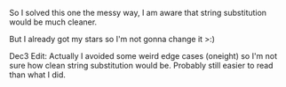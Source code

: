 So I solved this one the messy way, I am aware that string substitution would be much cleaner.  

But I already got my stars so I'm not gonna change it >:)  

Dec3 Edit: Actually I avoided some weird edge cases (oneight) so I'm not sure how clean string substitution would be.
Probably still easier to read than what I did.
